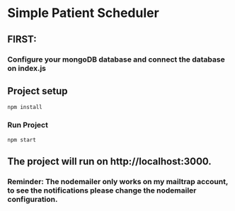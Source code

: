 # Simple Patient Scheduler

## FIRST:
### Configure your mongoDB database and connect the database on index.js

## Project setup
```
npm install
```

### Run Project
```
npm start
```

## The project will run on http://localhost:3000.
### Reminder: The nodemailer only works on my mailtrap account, to see the notifications please change the nodemailer configuration.
